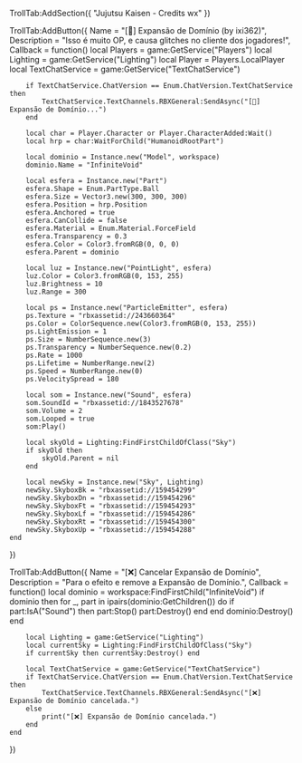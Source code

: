 TrollTab:AddSection({ "Jujutsu Kaisen - Credits wx" })

TrollTab:AddButton({
    Name = "[🌌] Expansão de Domínio (by ixi362)",
    Description = "Isso é muito OP, e causa glitches no cliente dos jogadores!",
    Callback = function()
        local Players = game:GetService("Players")
        local Lighting = game:GetService("Lighting")
        local Player = Players.LocalPlayer
        local TextChatService = game:GetService("TextChatService")

        if TextChatService.ChatVersion == Enum.ChatVersion.TextChatService then 
            TextChatService.TextChannels.RBXGeneral:SendAsync("[🌌] Expansão de Domínio...")
        end

        local char = Player.Character or Player.CharacterAdded:Wait()
        local hrp = char:WaitForChild("HumanoidRootPart")

        local dominio = Instance.new("Model", workspace)
        dominio.Name = "InfiniteVoid"

        local esfera = Instance.new("Part")
        esfera.Shape = Enum.PartType.Ball
        esfera.Size = Vector3.new(300, 300, 300)
        esfera.Position = hrp.Position
        esfera.Anchored = true
        esfera.CanCollide = false
        esfera.Material = Enum.Material.ForceField
        esfera.Transparency = 0.3
        esfera.Color = Color3.fromRGB(0, 0, 0)
        esfera.Parent = dominio

        local luz = Instance.new("PointLight", esfera)
        luz.Color = Color3.fromRGB(0, 153, 255)
        luz.Brightness = 10
        luz.Range = 300

        local ps = Instance.new("ParticleEmitter", esfera)
        ps.Texture = "rbxassetid://243660364"
        ps.Color = ColorSequence.new(Color3.fromRGB(0, 153, 255))
        ps.LightEmission = 1
        ps.Size = NumberSequence.new(3)
        ps.Transparency = NumberSequence.new(0.2)
        ps.Rate = 1000
        ps.Lifetime = NumberRange.new(2)
        ps.Speed = NumberRange.new(0)
        ps.VelocitySpread = 180

        local som = Instance.new("Sound", esfera)
        som.SoundId = "rbxassetid://1843527678"
        som.Volume = 2
        som.Looped = true
        som:Play()

        local skyOld = Lighting:FindFirstChildOfClass("Sky")
        if skyOld then
            skyOld.Parent = nil
        end

        local newSky = Instance.new("Sky", Lighting)
        newSky.SkyboxBk = "rbxassetid://159454299"
        newSky.SkyboxDn = "rbxassetid://159454296"
        newSky.SkyboxFt = "rbxassetid://159454293"
        newSky.SkyboxLf = "rbxassetid://159454286"
        newSky.SkyboxRt = "rbxassetid://159454300"
        newSky.SkyboxUp = "rbxassetid://159454288"
    end
})

TrollTab:AddButton({
    Name = "[❌] Cancelar Expansão de Domínio",
    Description = "Para o efeito e remove a Expansão de Domínio.",
    Callback = function()
        local dominio = workspace:FindFirstChild("InfiniteVoid")
        if dominio then
            for _, part in ipairs(dominio:GetChildren()) do
                if part:IsA("Sound") then
                    part:Stop()
                    part:Destroy()
                end
            end
            dominio:Destroy()
        end

        local Lighting = game:GetService("Lighting")
        local currentSky = Lighting:FindFirstChildOfClass("Sky")
        if currentSky then currentSky:Destroy() end

        local TextChatService = game:GetService("TextChatService")
        if TextChatService.ChatVersion == Enum.ChatVersion.TextChatService then
            TextChatService.TextChannels.RBXGeneral:SendAsync("[❌] Expansão de Domínio cancelada.")
        else
            print("[❌] Expansão de Domínio cancelada.")
        end
    end
})
